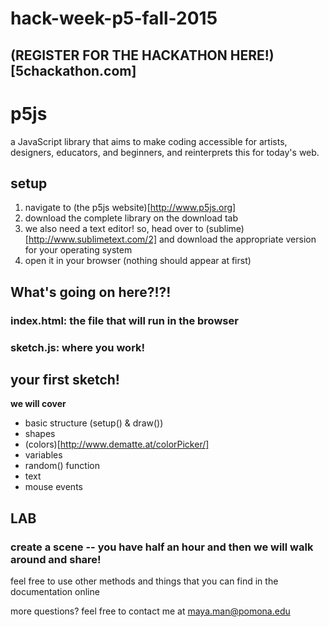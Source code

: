 # hack-week-p5-fall-2015

## (REGISTER FOR THE HACKATHON HERE!)[5chackathon.com]

# p5js 

a JavaScript library that aims to make coding accessible for artists, designers, educators, and beginners, and reinterprets this for today's web.

## setup

1. navigate to 
(the p5js website)[http://www.p5js.org]
2. download the complete library on the download tab
3. we also need a text editor! so, head over to 
(sublime)[http://www.sublimetext.com/2] and download the appropriate version for your operating system
4. open it in your browser (nothing should appear at first)

## What's going on here?!?! 

### index.html: the file that will run in the browser

### sketch.js: where you work! 

## your first sketch!

**we will cover**
  * basic structure (setup() & draw())
  * shapes
  * (colors)[http://www.dematte.at/colorPicker/]
  * variables
  * random() function
  * text
  * mouse events

## LAB 
### create a scene -- you have half an hour and then we will walk around and share!
feel free to use other methods and things that you can find in the documentation online

more questions? feel free to contact me at maya.man@pomona.edu
